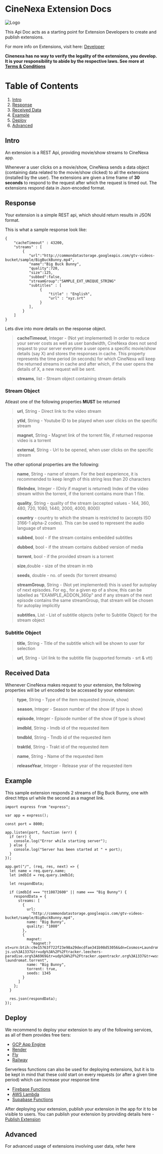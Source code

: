 
# CineNexa Extension Docs
![Logo](https://www.cinenexa.com/wp-content/uploads/2022/12/CineNexa-150x150.png)

This Api Doc acts as a starting point for Extension Developers to create and publish extensions. 

For more info on Extensions, visit here: [Developer](https://www.cinenexa.com/developer/)

**Cinenexa has no way to verify the legality of the extensions, you develop. It is your responsibility to abide by the respective laws. See more at [Terms & Conditions](https://www.cinenexa.com/terms-conditions/)**

# Table of Contents
1. [Intro](#intro)
2. [Response](#response)
3. [Received Data](#received-data)
4. [Example](#example)
5. [Deploy](#deploy)
6. [Advanced](#advanced)

## Intro
An extension is a REST Api, providing movie/show streams to CineNexa app.

Whenever a user clicks on a movie/show, CineNexa sends a data object (containing data related to the movie/show clicked) to all the extensions (installed by the user). The extensions are given a time frame of **30 seconds** to respond to the request after which the request is timed out. The extensions respond data in Json-encoded format.

## Response
Your extension is a simple REST api, which should return results in JSON format. 

This is what a sample response look like:

```
{
    "cacheTimeout" : 43200,
    "streams" : [
        {
           "url":"http://commondatastorage.googleapis.com/gtv-videos-bucket/sample/BigBuckBunny.mp4",
           "name":"Big Buck Bunny",
           "quality":720,
           "size":125,
           "subbed":false,
           "streamGroup":"SAMPLE_EXT_UNIQUE_STRING"
           "subtitles" : [
                {
                    "title" : "English",
                    "url" : "xyz.srt"
                }
           ],
        }
    ]
}
```

Lets dive into more details on the response object.

>**cacheTimeout**, Integer - (Not yet implemented) In order to reduce your server costs as well as user bandwidth, CineNexa does not send request to your server everytime a user opens a specific movie/show details (say X) and stores the responses in cache. This property represents the time period (in seconds) for which CineNexa will keep the returned streams in cache and after which, if the user opens the details of X, a new request will be sent.

>**streams**, list - Stream object containing stream details

### Stream Object

Atleast one of the following properties **MUST** be returned

>**url**, String - Direct link to the video stream

>**ytId**, String - Youtube ID to be played when user clicks on the specific stream 

>**magnet**, String - Magnet link of the torrent file, if returned response video is a torrent 

>**external**, String - Url to be opened, when user clicks on the specific stream

The other optional properties are the following:
>**name**, String - name of stream. For the best experience, it is recommended to keep length of this string less than 20 characters

>**fileIndex**, Integer - (Only if magnet is returned) Index of the video stream within the torrent, if the torrent contains more than 1 file.

>**quality**, String - quality of the stream (accepted values - 144, 360, 480, 720, 1080, 1440, 2000, 4000, 8000)

>**country** - country to which the stream is restricted to (accepts ISO 3166-1 alpha-2 codes). This can be used to represent the audio language of stream

>**subbed**, bool -  if the stream contains embedded subtitles

>**dubbed**, bool - if the stream contains dubbed version of media

>**torrent**, bool - if the provided stream is a torrent

>**size**,double - size of the stream in mb

>**seeds**, double - no. of seeds (for torrent streams)

>**streamGroup**, String - (Not yet implemented) this is used for autoplay of next episodes. For eg., for a given ep of a show, this can be labelled as "EXAMPLE_ADDON_360p" and if any stream of the next episode contains the same streamGroup, that stream will be chosen for autoplay implicitly



>**subtitles**, List - List of subtitle objects (refer to Subtitle Object) for the stream object

### Subtitle Object

>**title**, String - Title of the subtitle which will be shown to user for selection

>**url**, String - Url link to the subtitle file (supported formats - srt & vtt)
>

## Received Data
Whenever CineNexa makes request to your extension, the following properties will be url encoded to be accessed by your extension:

>**type**, String - Type of the item requested (movie, show)

>**season**, Integer - Season number of the show (if type is show)

>**episode**, Integer - Episode number of the show (if type is show)

>**imdbId**, String - Imdb id of the requested item

>**tmdbId**, String - Tmdb id of the requested item

>**traktId**, String - Trakt id of the requested item

>**name**, String - Name of the requested item

>**releaseYear**, Integer - Release year of the requested item

## Example
This sample extension responds 2 streams of Big Buck Bunny, one with direct https url while the second as a magnet link.

```
import express from "express";

var app = express();

const port = 8000;

app.listen(port, function (err) {
  if (err) {
    console.log("Error while starting server");
  } else {
    console.log("Server has been started at " + port);
  }
});

app.get("/", (req, res, next) => {
  let name = req.query.name;
  let imdbId = req.query.imdbId;

  let respondData;

  if (imdbId === "tt10872600" || name === "Big Bunny") {
    respondData = {
      streams: [
        {
          url:
            "http://commondatastorage.googleapis.com/gtv-videos-bucket/sample/BigBuckBunny.mp4",
          name: "Big Bunny",
          quality: "1080"
        },
        {
          magnet:
            "magnet:?xt=urn:btih:c9e15763f722f23e98a29decdfae341b98d53056&dn=Cosmos+Laundromat&tr=udp%3A%2F%2Fexplodie.org%3A6969&tr=udp%3A%2F%2Ftracker.coppersurfer.tk%3A6969&tr=udp%3A%2F%2Ftracker.empire-js.us%3A1337&tr=udp%3A%2F%2Ftracker.leechers-paradise.org%3A6969&tr=udp%3A%2F%2Ftracker.opentrackr.org%3A1337&tr=wss%3A%2F%2Ftracker.btorrent.xyz&tr=wss%3A%2F%2Ftracker.fastcast.nz&tr=wss%3A%2F%2Ftracker.openwebtorrent.com&ws=https%3A%2F%2Fwebtorrent.io%2Ftorrents%2F&xs=https%3A%2F%2Fwebtorrent.io%2Ftorrents%2Fcosmos-laundromat.torrent",
          name: "Big Bunny",
          torrent: true,
          seeds: 1345
        }
      ]
    };
  }

  res.json(respondData);
});
```

## Deploy
We recommend to deploy your extension to any of the following services, as all of them provides free tiers:
- [GCP App Engine](https://cloud.google.com/appengine)
- [Render](https://render.com/)
- [Fly](https://fly.io/)
- [Railway](https://railway.app/)

Serverless functions can also be used for deploying extensions, but it is to be kept in mind that these cold start on every requests (or after a given time period) which can increase your response time
- [Firebase Functions](https://firebase.google.com/docs/functions/get-started)
- [AWS Lambda](https://aws.amazon.com/lambda/)
- [Supabase Functions](https://supabase.com/docs/guides/functions)


After deploying your extension, publish your extension in the app for it to be visible to users. You can publish your extension by providing details here - [Publish Extension](https://www.cinenexa.com/publish-extension/)

## Advanced
For advanced usage of extensions involving user data, refer here
